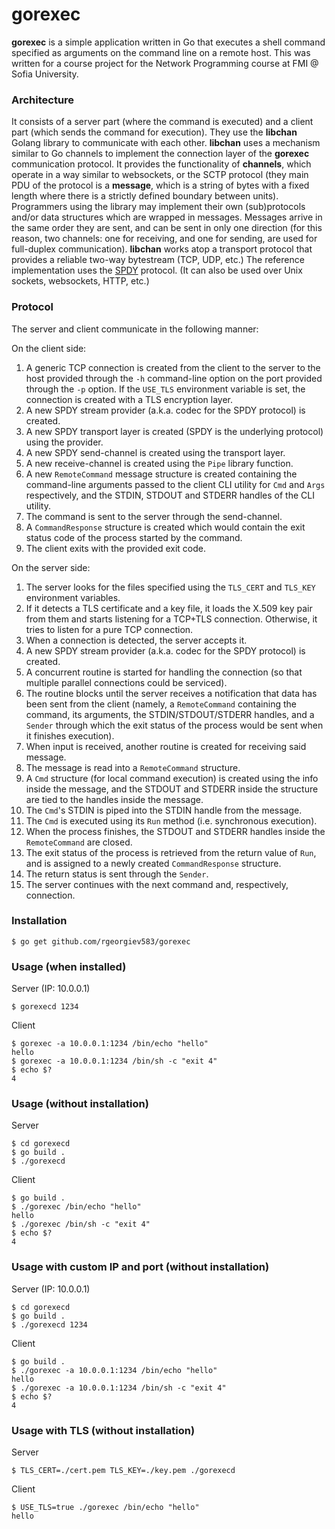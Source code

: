 # gorexec


**gorexec** is a simple application written in Go that executes a shell command
specified as arguments on the command line on a remote host.
This was written for a course project for the Network Programming course at
FMI @ Sofia University.


### Architecture

It consists of a server part (where the command is executed) and a client part
(which sends the command for execution).  They use the **libchan** Golang
library to communicate with each other.
**libchan** uses a mechanism similar to Go channels to implement the connection
layer of the **gorexec** communication protocol.  It provides the functionality
of **channels**, which operate in a way similar to websockets, or the SCTP
protocol (they main PDU of the protocol is a **message**, which is a string of
bytes with a fixed length where there is a strictly defined boundary between
units).  Programmers using the library may implement their own (sub)protocols
and/or data structures which are wrapped in messages.
Messages arrive in the same order they are sent, and can be sent in only one
direction (for this reason, two channels: one for receiving, and one for
sending, are used for full-duplex communication).
**libchan** works atop a transport protocol that provides a reliable two-way
bytestream (TCP, UDP, etc.)  The reference implementation uses the
[SPDY](https://en.wikipedia.org/wiki/SPDY) protocol.
(It can also be used over Unix sockets, websockets, HTTP, etc.)


### Protocol

The server and client communicate in the following manner:

On the client side:

1. A generic TCP connection is created from the client to the server to the
   host provided through the `-h` command-line option on the port provided
   through the `-p` option.
   If the `USE_TLS` environment variable is set, the connection is created
   with a TLS encryption layer.
2. A new SPDY stream provider (a.k.a. codec for the SPDY protocol) is created.
3. A new SPDY transport layer is created (SPDY is the underlying protocol) using
   the provider.
4. A new SPDY send-channel is created using the transport layer.
5. A new receive-channel is created using the `Pipe` library function.
6. A new `RemoteCommand` message structure is created containing the
   command-line arguments passed to the client CLI utility for `Cmd` and `Args`
   respectively, and the STDIN, STDOUT and STDERR handles of the CLI utility.
7. The command is sent to the server through the send-channel.
8. A `CommandResponse` structure is created which would contain the exit status
   code of the process started by the command.
9. The client exits with the provided exit code.

On the server side:

1.  The server looks for the files specified using the `TLS_CERT` and `TLS_KEY`
    environment variables.
2.  If it detects a TLS certificate and a key file, it loads the X.509 key pair
    from them and starts listening for a TCP+TLS connection.  Otherwise, it tries
    to listen for a pure TCP connection.
3.  When a connection is detected, the server accepts it.
4.  A new SPDY stream provider (a.k.a. codec for the SPDY protocol) is created.
5.  A concurrent routine is started for handling the connection
    (so that multiple parallel connections could be serviced).
6.  The routine blocks until the server receives a notification that data has
    been sent from the client (namely, a `RemoteCommand` containing the command,
    its arguments, the STDIN/STDOUT/STDERR handles, and a `Sender` through which
    the exit status of the process would be sent when it finishes execution).
7.  When input is received, another routine is created for receiving said
    message.
8.  The message is read into a `RemoteCommand` structure.
9.  A `Cmd` structure (for local command execution) is created using the info
    inside the message, and the STDOUT and STDERR inside the structure are tied
    to the handles inside the message.
10. The `Cmd`'s STDIN is piped into the STDIN handle from the message.
11. The `Cmd` is executed using its `Run` method (i.e. synchronous execution).
12. When the process finishes, the STDOUT and STDERR handles inside the
    `RemoteCommand` are closed.
13. The exit status of the process is retrieved from the return value of `Run`,
    and is assigned to a newly created `CommandResponse` structure.
14. The return status is sent through the `Sender`.
15. The server continues with the next command and, respectively, connection.


### Installation

~~~~
$ go get github.com/rgeorgiev583/gorexec
~~~~


### Usage (when installed)

Server (IP: 10.0.0.1)
~~~~
$ gorexecd 1234
~~~~

Client

~~~~
$ gorexec -a 10.0.0.1:1234 /bin/echo "hello"
hello
$ gorexec -a 10.0.0.1:1234 /bin/sh -c "exit 4"
$ echo $?
4
~~~~


### Usage (without installation)

Server
~~~~
$ cd gorexecd
$ go build .
$ ./gorexecd
~~~~

Client
~~~~
$ go build .
$ ./gorexec /bin/echo "hello"
hello
$ ./gorexec /bin/sh -c "exit 4"
$ echo $?
4
~~~~


### Usage with custom IP and port (without installation)

Server (IP: 10.0.0.1)
~~~~
$ cd gorexecd
$ go build .
$ ./gorexecd 1234
~~~~

Client
~~~~
$ go build .
$ ./gorexec -a 10.0.0.1:1234 /bin/echo "hello"
hello
$ ./gorexec -a 10.0.0.1:1234 /bin/sh -c "exit 4"
$ echo $?
4
~~~~


### Usage with TLS (without installation)

Server
~~~~
$ TLS_CERT=./cert.pem TLS_KEY=./key.pem ./gorexecd
~~~~

Client
~~~~
$ USE_TLS=true ./gorexec /bin/echo "hello"
hello
~~~~
